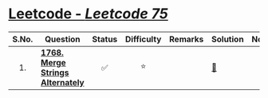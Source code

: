 # [Leetcode - <em>Leetcode 75</em>](https://leetcode.com/studyplan/leetcode-75/)
| S.No. | Question | Status | Difficulty | Remarks | Solution | Notes |
| :---: | -------- | :----: | :--------: | ------- | -------- | ----- |
| 1. | [**1768. Merge Strings Alternately**](https://leetcode.com/problems/merge-strings-alternately/description/?envType=study-plan-v2&envId=leetcode-75) | :white_check_mark: | :star: | |  [:link:](solutions/1.md) | |